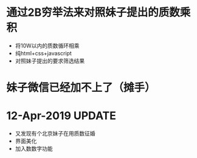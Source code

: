 # 通过2B穷举法来对照妹子提出的质数乘积
* 将10W以内的质数循环相乘
* 纯html+css+javascript
* 对照妹子提出的要求筛选结果

# 妹子微信已经加不上了（摊手）

# 12-Apr-2019 UPDATE
* 又发现有个北京妹子在用质数征婚
* 界面美化
* 加入数数字功能
